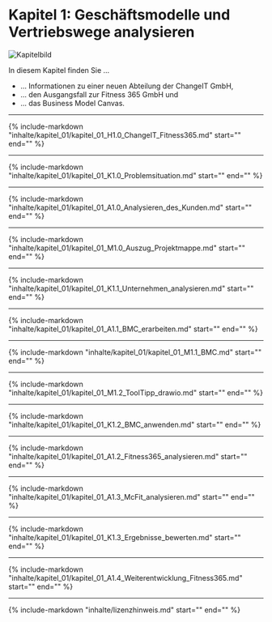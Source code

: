 # Kapitel 1: Geschäftsmodelle und Vertriebswege analysieren

![Kapitelbild](https://herr-nm.github.io/KDM-LF12/bilder/kap_01_00_kapitelbild.jpg)

In diesem Kapitel finden Sie ...

- ... Informationen zu einer neuen Abteilung der ChangeIT GmbH,
- ... den Ausgangsfall zur Fitness 365 GmbH und
- ... das Business Model Canvas.

---

{%
   include-markdown "inhalte/kapitel_01/kapitel_01_H1.0_ChangeIT_Fitness365.md"
   start="<!--include-start-->"
   end="<!--include-end-->"
%}

---

{%
   include-markdown "inhalte/kapitel_01/kapitel_01_K1.0_Problemsituation.md"
   start="<!--include-start-->"
   end="<!--include-end-->"
%}

---

{%
   include-markdown "inhalte/kapitel_01/kapitel_01_A1.0_Analysieren_des_Kunden.md"
   start="<!--include-start-->"
   end="<!--include-end-->"
%}

---

{%
   include-markdown "inhalte/kapitel_01/kapitel_01_M1.0_Auszug_Projektmappe.md"
   start="<!--include-start-->"
   end="<!--include-end-->"
%}

---

{%
   include-markdown "inhalte/kapitel_01/kapitel_01_K1.1_Unternehmen_analysieren.md"
   start="<!--include-start-->"
   end="<!--include-end-->"
%}

---

{%
   include-markdown "inhalte/kapitel_01/kapitel_01_A1.1_BMC_erarbeiten.md"
   start="<!--include-start-->"
   end="<!--include-end-->"
%}

---

{%
   include-markdown "inhalte/kapitel_01/kapitel_01_M1.1_BMC.md"
   start="<!--include-start-->"
   end="<!--include-end-->"
%}

---

{%
   include-markdown "inhalte/kapitel_01/kapitel_01_M1.2_ToolTipp_drawio.md"
   start="<!--include-start-->"
   end="<!--include-end-->"
%}

---

{%
   include-markdown "inhalte/kapitel_01/kapitel_01_K1.2_BMC_anwenden.md"
   start="<!--include-start-->"
   end="<!--include-end-->"
%}

---

{%
   include-markdown "inhalte/kapitel_01/kapitel_01_A1.2_Fitness365_analysieren.md"
   start="<!--include-start-->"
   end="<!--include-end-->"
%}

---

{%
   include-markdown "inhalte/kapitel_01/kapitel_01_A1.3_McFit_analysieren.md"
   start="<!--include-start-->"
   end="<!--include-end-->"
%}

---

{%
   include-markdown "inhalte/kapitel_01/kapitel_01_K1.3_Ergebnisse_bewerten.md"
   start="<!--include-start-->"
   end="<!--include-end-->"
%}

---

{%
   include-markdown "inhalte/kapitel_01/kapitel_01_A1.4_Weiterentwicklung_Fitness365.md"
   start="<!--include-start-->"
   end="<!--include-end-->"
%}

---

{%
   include-markdown "inhalte/lizenzhinweis.md"
   start="<!--include-start-->"
   end="<!--include-end-->"
%}